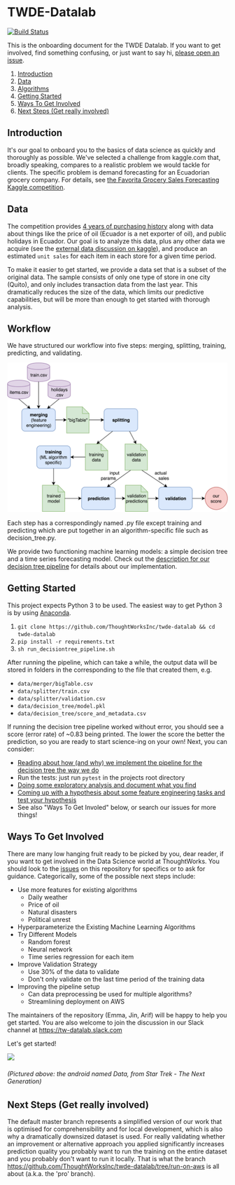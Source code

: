 # TWDE-Datalab 
[![Build Status](https://travis-ci.org/ThoughtWorksInc/twde-datalab.svg?branch=master)](https://travis-ci.org/ThoughtWorksInc/twde-datalab)

This is the onboarding document for the TWDE Datalab. If you want to get involved, find something confusing, or just want to say hi, [please open an issue](https://github.com/ThoughtWorksInc/twde-datalab/issues).

1. [Introduction](https://github.com/ThoughtWorksInc/twde-datalab/blob/master/README.md#introduction)
1. [Data](https://github.com/ThoughtWorksInc/twde-datalab/blob/master/README.md#data)
1. [Algorithms](https://github.com/ThoughtWorksInc/twde-datalab/blob/master/README.md#algorithms)
1. [Getting Started](https://github.com/ThoughtWorksInc/twde-datalab/blob/master/README.md#getting-started)
1. [Ways To Get Involved](https://github.com/ThoughtWorksInc/twde-datalab/blob/master/README.md#ways-to-get-involved)
1. [Next Steps (Get really involved)](https://github.com/ThoughtWorksInc/twde-datalab/blob/master/README.md#next-steps)


## Introduction
It's our goal to onboard you to the basics of data science as quickly and thoroughly as possible. We've selected a challenge from kaggle.com that, broadly speaking, compares to a realistic problem we would tackle for clients. The specific problem is demand forecasting for an Ecuadorian grocery company. For details, see [the Favorita Grocery Sales Forecasting Kaggle competition](https://www.kaggle.com/c/favorita-grocery-sales-forecasting).

## Data
The competition provides [4 years of purchasing history](https://www.kaggle.com/c/favorita-grocery-sales-forecasting/data) along with data about things like the price of oil (Ecuador is a net exporter of oil), and public holidays in Ecuador. Our goal is to analyze this data, plus any other data we acquire (see the [external data discussion on kaggle](https://www.kaggle.com/c/favorita-grocery-sales-forecasting/discussion/41537)), and produce an estimated `unit sales` for each item in each store for a given time period. 

To make it easier to get started, we provide a data set that is a subset of the original data. The sample consists of only one type of store in one city (Quito), and only includes transaction data from the last year. This dramatically reduces the size of the data, which limits our predictive capabilities, but will be more than enough to get started with thorough analysis.

## Workflow
We have structured our workflow into five steps: merging, splitting, training, predicting, and validating.

<img src="datalab-workflow-without-kaggle.png" alt="Workflow" width="700"/>

Each step has a correspondingly named .py file except training and predicting which are put together in an algorithm-specific file such as decision_tree.py. 

We provide two functioning machine learning models: a simple decision tree and a time series forecasting model. Check out the [description for our decision tree pipeline](https://github.com/ThoughtWorksInc/twde-datalab/blob/master/decision_tree_overview.md) for details about our implementation.  

## Getting Started
This project expects Python 3 to be used. The easiest way to get Python 3 is by using [Anaconda](https://www.anaconda.com/download).

1. `git clone https://github.com/ThoughtWorksInc/twde-datalab && cd twde-datalab`
1. `pip install -r requirements.txt`
1. `sh run_decisiontree_pipeline.sh`

After running the pipeline, which can take a while, the output data will be stored in folders in the corresponding to the file that created them, e.g.
- `data/merger/bigTable.csv`
- `data/splitter/train.csv`
- `data/splitter/validation.csv`
- `data/decision_tree/model.pkl`
- `data/decision_tree/score_and_metadata.csv`

If running the decision tree pipeline worked without error, you should see a score (error rate) of ~0.83 being printed.
The lower the score the better the prediction, so you are ready to start science-ing on your own! Next, you can consider:
- [Reading about how (and why) we implement the pipeline for the decision tree the way we do](https://github.com/ThoughtWorksInc/twde-datalab/blob/master/decision_tree_overview.md)
- Run the tests: just run `pytest` in the projects root directory
- [Doing some exploratory analysis and document what you find](https://github.com/ThoughtWorksInc/twde-datalab/blob/master/jupyter_notebooks)
- [Coming up with a hypothesis about some feature engineering tasks and test your hypothesis](https://github.com/ThoughtWorksInc/twde-datalab/blob/master/jupyter_notebooks/Feature_Engineering.ipynb)
- See also "Ways To Get Involed" below, or search our issues for more things!


## Ways To Get Involved
There are many low hanging fruit ready to be picked by you, dear reader, if you want to get involved in the Data Science world at ThoughtWorks. You should look to the [issues](https://github.com/ThoughtWorksInc/twde-datalab/issues) on this repository for specifics or to ask for guidance. Categorically, some of the possible next steps include:
  - Use more features for existing algorithms
    - Daily weather
    - Price of oil
    - Natural disasters
    - Political unrest
  - Hyperparameterize the Existing Machine Learning Algorithms
  - Try Different Models
    - Random forest
    - Neural network
    - Time series regression for each item
  - Improve Validation Strategy 
    - Use 30% of the data to validate
    - Don't only validate on the last time period of the training data
  - Improving the pipeline setup
    - Can data preprocessing be used for multiple algorithms?
    - Streamlining deployment on AWS
  
The maintainers of the repository (Emma, Jin, Arif) will be happy to help you get started. 
You are also welcome to join the discussion in our Slack channel at https://tw-datalab.slack.com 

Let's get started!

![](http://i0.kym-cdn.com/photos/images/original/001/268/288/04a.gif)
###### (Pictured above: the android named Data, from Star Trek - The Next Generation)


## Next Steps (Get really involved)

The default master branch represents a simplified version of our work that is optimised for comprehensibility and for local development, which is also why a dramatically downsized dataset is used.
For really validating whether an improvement or alternative approach you applied significantly increases prediction quality you probably want to run the training on the entire dataset and you probably don't want to run it locally. 
That is what the branch https://github.com/ThoughtWorksInc/twde-datalab/tree/run-on-aws is all about (a.k.a. the 'pro' branch).
